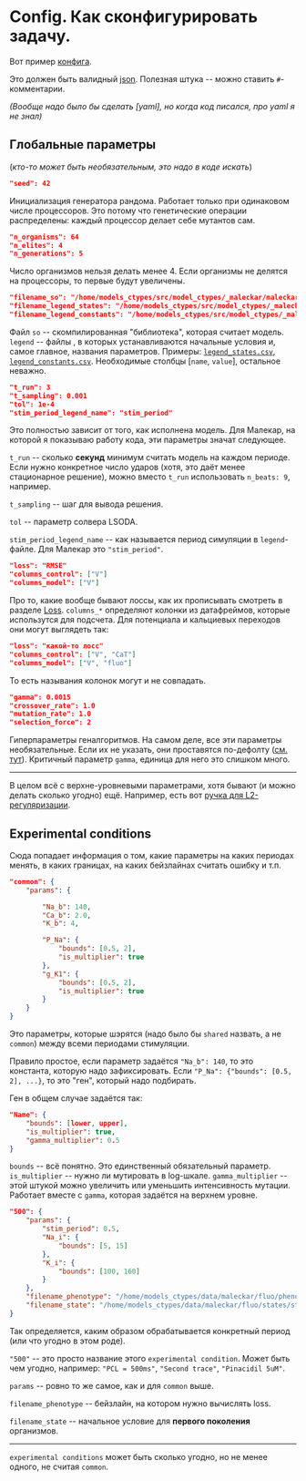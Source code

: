 # Config. Как сконфигурировать задачу.

Вот пример [конфига](../configs/config_maleckar.json).

Это должен быть валидный [json](https://www.json.org/json-en.html). Полезная штука --
можно ставить `#`-комментарии.

*(Вообще надо было бы сделать [yaml], но когда код писался, про yaml я не знал)*

## Глобальные параметры
(*кто-то может быть необязательным, это надо в коде искать*)
```json
"seed": 42
```
Инициализация генератора рандома. Работает только при одинаковом числе процессоров. Это потому что генетические операции распределены: каждый процессор делает себе мутантов сам.

```json
"n_organisms": 64
"n_elites": 4
"n_generations": 5
```
Число организмов нельзя делать менее 4. Если организмы не делятся на процессоры, то первые будут увеличены. 

```json
"filename_so": "/home/models_ctypes/src/model_ctypes/_maleckar/maleckar.so"
"filename_legend_states": "/home/models_ctypes/src/model_ctypes/_maleckar/legend_states.csv"
"filename_legend_constants": "/home/models_ctypes/src/model_ctypes/_maleckar/legend_constants.csv"
```

Файл `so` -- скомпилированная "библиотека", которая считает модель. `legend` -- файлы , в которых устанавливаются начальные условия и, самое главное, названия параметров.
Примеры: [`legend_states.csv`](https://github.com/humanphysiologylab/models_ctypes/blob/demo-maleckar/src/model_ctypes/_maleckar/legend_states.csv), [`legend_constants.csv`](https://github.com/humanphysiologylab/models_ctypes/blob/demo-maleckar/src/model_ctypes/_maleckar/legend_constants.csv).
Необходимые столбцы [`name`, `value`], остальное неважно.

```json
"t_run": 3
"t_sampling": 0.001
"tol": 1e-4
"stim_period_legend_name": "stim_period"
```
Это полностью зависит от того, как исполнена модель. Для Малекар, на которой я показываю работу кода, эти параметры значат следующее.

`t_run` -- сколько **секунд** минимум считать модель на каждом периоде. Если нужно конкретное число ударов (хотя, это даёт менее стационарное решение), можно  вместо `t_run` использовать `n_beats: 9`, например.

`t_sampling` -- шаг для вывода решения.

`tol` -- параметр солвера LSODA.

`stim_period_legend_name` -- как называется период симуляции в `legend`-файле. Для Малекар это `"stim_period"`.

```json
"loss": "RMSE"
"columns_control": ["V"]
"columns_model": ["V"]
```

Про то, какие вообще бывают лоссы, как их прописывать смотреть в разделе [Loss](./loss.md). `columns_*` определяют колонки из датафреймов, которые использутся для подсчета. Для потенциала и кальциевых переходов они могут выглядеть так:
```json
"loss": "какой-то лосс"
"columns_control": ["V", "CaT"]
"columns_model": ["V", "fluo"]
```
То есть называния колонок могут и не совпадать.

```json
"gamma": 0.0015
"crossover_rate": 1.0
"mutation_rate": 1.0
"selection_force": 2
```
Гиперпараметры геналгоритмов.
На самом деле, все эти параметры необязательные.
Если их не указать, они проставятся по-дефолту ([см. тут](https://github.com/humanphysiologylab/mpi_scripts/blob/a1fdb8ace7af8d759c026393ab00b67ca20a97c3/mpi_scripts/voigt/io_utils.py#L120)). Критичный параметр `gamma`, единица для него это слишком много.

---

В целом всё с верхне-уровневыми параметрами, хотя бывают (и можно делать сколько угодно) ещё. Например, есть вот [ручка для L2-регуляризации](https://github.com/humanphysiologylab/mpi_scripts/blob/a1fdb8ace7af8d759c026393ab00b67ca20a97c3/mpi_scripts/voigt/loss_utils.py#L178).

## Experimental conditions

Сюда попадает информация о том, какие параметры на каких периодах менять, в каких границах, на каких бейзлайнах считать ошибку и т.п.

```json
"common": {
    "params": {

        "Na_b": 140,
        "Ca_b": 2.0,
        "K_b": 4,

        "P_Na": {
            "bounds": [0.5, 2],
            "is_multiplier": true
        },
        "g_K1": {
            "bounds": [0.5, 2],
            "is_multiplier": true
        }
    }
}
```

Это параметры, которые шэрятся (надо было бы `shared` назвать, а не `common`) между всеми периодами стимуляции.

Правило простое, если параметр задаётся `"Na_b": 140`, то это константа, которую надо зафиксировать. Если `"P_Na": {"bounds": [0.5, 2], ...}`, то это "ген", который надо подбирать.

Ген в общем случае задаётся так:
```json
"Name": {
    "bounds": [lower, upper],
    "is_multiplier": true,
    "gamma_multiplier": 0.5
}
```
`bounds` -- всё понятно. Это единственный обязательный параметр.
`is_multiplier` -- нужно ли мутировать в log-шкале.
`gamma_multiplier` -- этой штукой можно увеличить или уменьшить интенсивность мутации. Работает вместе с `gamma`, которая задаётся на верхнем уровне.

```json
"500": {
    "params": {
        "stim_period": 0.5,
        "Na_i": {
            "bounds": [5, 15]
        },
        "K_i": {
            "bounds": [100, 160]
        }
    },
    "filename_phenotype": "/home/models_ctypes/data/maleckar/fluo/phenotypes/phenotype_500.csv",
    "filename_state": "/home/models_ctypes/data/maleckar/fluo/states/state_500.csv"
}
```
Так определяется, каким образом обрабатывается конкретный период (или что угодно в этом роде).

`"500"` -- это просто название этого `experimental condition`. Может быть чем угодно, например: `"PCL = 500ms"`, `"Second trace"`, `"Pinacidil 5uM"`.

`params` -- ровно то же самое, как и для `common` выше.

`filename_phenotype` -- бейзлайн, на котором нужно вычислять loss.

`filename_state` -- начальное условие для **первого поколения** организмов.

---

`experimental conditions` может быть сколько угодно, но не менее одного, не считая `common`.
